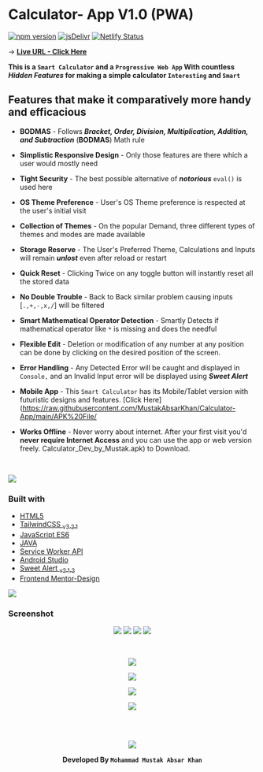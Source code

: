 # Calculator- App V1.0 (PWA)

[![npm version](https://badge.fury.io/js/tailwindcss.svg)](https://badge.fury.io/js/tailwindcss)
[![jsDelivr](https://data.jsdelivr.com/v1/package/npm/sweetalert/badge)](https://www.jsdelivr.com/package/npm/sweetalert)
[![Netlify Status](https://api.netlify.com/api/v1/badges/25dfe686-bd1c-4483-b9b7-d94a796b7265/deploy-status)](https://app.netlify.com/sites/calc-mustak/deploys)
<br>

-> **[Live URL - Click Here](https://calc-mustak.netlify.app)** <br>

**This is a `Smart Calculator` and a `Progressive Web App` With countless <i>Hidden Features</i> for making a simple calculator `Interesting` and `Smart`** <br>

## Features that make it comparatively more handy and efficacious

- **BODMAS** - Follows **_Bracket, Order, Division, Multiplication, Addition, and Subtraction_** (**BODMAS**) Math rule
- **Simplistic Responsive Design** - Only those features are there which a user would mostly need
- **Tight Security** - The best possible alternative of **_notorious_** `eval()` is used here
- **OS Theme Preference** - User's OS Theme preference is respected at the user's initial visit
- **Collection of Themes** - On the popular Demand, three different types of themes and modes are made available
- **Storage Reserve** - The User's Preferred Theme, Calculations and Inputs will remain **_unlost_** even after reload or restart
- **Quick Reset** - Clicking Twice on any toggle button will instantly reset all the stored data
- **No Double Trouble** - Back to Back similar problem causing inputs [`.,+,-,x,/`] will be filtered
- **Smart Mathematical Operator Detection** - Smartly Detects if mathematical operator like `*` is missing and does the needful
- **Flexible Edit** - Deletion or modification of any number at any position can be done by clicking on the desired position of the screen.
- **Error Handling** - Any Detected Error will be caught and displayed in `Console,` and an Invalid Input error will be displayed using **_Sweet Alert_**
- **Mobile App** - This `Smart Calculator` has its Mobile/Tablet version with futuristic designs and features. [Click Here](https://raw.githubusercontent.com/MustakAbsarKhan/Calculator-App/main/APK%20File/
- **Works Offline** - Never worry about internet. After your first visit you'd **never require Internet Access** and you can use the app or web version freely.
Calculator_Dev_by_Mustak.apk) to Download.

  <br>

![](https://i.imgur.com/waxVImv.png)

### Built with

- [HTML5](https://html.com/)
- [TailwindCSS <sub>v3.2.1</sub>](https://tailwindcss.com/)
- [JavaScript ES6](http://es6-features.org/)
- [JAVA](https://www.w3schools.com/java/)
- [Service Worker API](https://developer.mozilla.org/en-US/docs/Web/API/Service_Worker_API)
- [Android Studio](https://developer.android.com/studio?gclid=Cj0KCQiAyMKbBhD1ARIsANs7rEHjgJKN52-G4gamQdXtqbXM1dZp6yQBg3IR9tocxBUfqro5Fwjy9uAaAtFsEALw_wcB&gclsrc=aw.ds)
- [Sweet Alert <sub>v2.1.2</sub>](https://sweetalert.js.org/)
- [Frontend Mentor-Design](https://www.frontendmentor.io/challenges/calculator-app-9lteq5N29)

![](https://i.imgur.com/waxVImv.png)

### Screenshot

<div align="center">

![](./src/images/t1-mob.png)
![](./src/images/t2-mob.png)
![](./src/images/t3-mob.png)
![](./src/images/t2-mobile-error-handle.png)

<br>

![](./src/images/t1-Desktop.png)

![](./src/images/t2-Desktop.png)

![](./src/images/t3-Desktop.png)

![](./src/images/t2-desktop-error-handle.png)

<br>
<br>

![](https://i.imgur.com/waxVImv.png)

**Developed By `Mohammad Mustak Absar Khan`**

</div>
